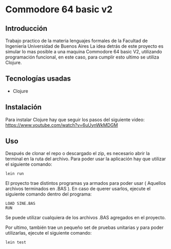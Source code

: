 
# Commodore 64 basic v2

## Introducción
Trabajo practico de la materia lenguajes formales de la Facultad de Ingeniería Universidad de Buenos Aires
La idea detrás de este proyecto es simular lo mas posible a una maquina Commodore 64 basic V2, utilizando programación funcional, en este caso, para cumplir esto ultimo se utiliza Clojure.

## Tecnologías usadas
- Clojure

## Instalación
Para instalar Clojure hay que seguir los pasos del siguiente video:
https://www.youtube.com/watch?v=6uUynWkMDGM
## Uso
Después de clonar el repo o descargado el zip, es necesario abrir la terminal en la ruta del archivo.
Para poder usar la aplicación hay que utilizar el siguiente comando:
```
lein run
```
El proyecto trae distintos programas ya armados para poder usar ( Aquellos archivos terminados en .BAS ).
En caso de querer usarlos, ejecute el siguiente comando dentro del programa:
```
LOAD SINE.BAS
RUN
```
Se puede utilizar cualquiera de los archivos .BAS agregados en el proyecto.

Por ultimo, también trae un pequeño set de pruebas unitarias y para poder utilizarlas, ejecute el siguiente comando:
```
lein test
```
